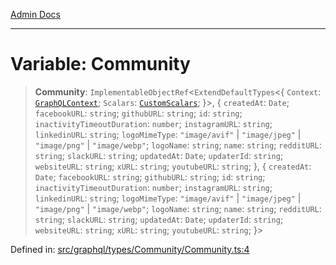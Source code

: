 [Admin Docs](/)

***

# Variable: Community

> **Community**: `ImplementableObjectRef`\<`ExtendDefaultTypes`\<\{ `Context`: [`GraphQLContext`](../../../../context/type-aliases/GraphQLContext.md); `Scalars`: [`CustomScalars`](../../../../scalars/type-aliases/CustomScalars.md); \}\>, \{ `createdAt`: `Date`; `facebookURL`: `string`; `githubURL`: `string`; `id`: `string`; `inactivityTimeoutDuration`: `number`; `instagramURL`: `string`; `linkedinURL`: `string`; `logoMimeType`: `"image/avif"` \| `"image/jpeg"` \| `"image/png"` \| `"image/webp"`; `logoName`: `string`; `name`: `string`; `redditURL`: `string`; `slackURL`: `string`; `updatedAt`: `Date`; `updaterId`: `string`; `websiteURL`: `string`; `xURL`: `string`; `youtubeURL`: `string`; \}, \{ `createdAt`: `Date`; `facebookURL`: `string`; `githubURL`: `string`; `id`: `string`; `inactivityTimeoutDuration`: `number`; `instagramURL`: `string`; `linkedinURL`: `string`; `logoMimeType`: `"image/avif"` \| `"image/jpeg"` \| `"image/png"` \| `"image/webp"`; `logoName`: `string`; `name`: `string`; `redditURL`: `string`; `slackURL`: `string`; `updatedAt`: `Date`; `updaterId`: `string`; `websiteURL`: `string`; `xURL`: `string`; `youtubeURL`: `string`; \}\>

Defined in: [src/graphql/types/Community/Community.ts:4](https://github.com/NishantSinghhhhh/talawa-api/blob/a2d437e77a694d2951c25ce8de6694e3fef2fd70/src/graphql/types/Community/Community.ts#L4)
